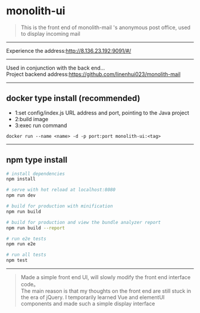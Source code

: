 # monolith-ui

> This is the front end of monolith-mail 's anonymous post office, used to display incoming mail

***

Experience the address:http://8.136.23.192:9091/#/

***
Used in conjunction with the back end...<br/>
Project backend address:https://github.com/linenhui023/monolith-mail

***

## docker type install (recommended)
- 1:set config/index.js URL address and port, pointing to the Java project
- 2:build image
- 3:exec run command
``` docker
docker run --name <name> -d -p port:port monolith-ui:<tag>
```
***
## npm type install

``` bash
# install dependencies
npm install

# serve with hot reload at localhost:8080
npm run dev

# build for production with minification
npm run build

# build for production and view the bundle analyzer report
npm run build --report

# run e2e tests
npm run e2e

# run all tests
npm test
```
***
> Made a simple front end UI, will slowly modify the front end interface code。<br>
> The main reason is that my thoughts on the front end are still stuck in the era of jQuery. I temporarily learned Vue and elementUI components and made such a simple display interface
